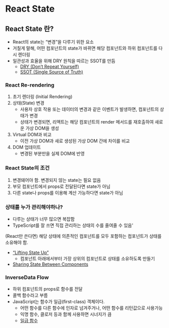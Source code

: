 # React State

## React State 란?

- React의 state는 “변경”을 다루기 위한 요소
- 거칠게 말해, 어떤 컴포넌트의 state가 바뀌면 해당 컴포넌트와 하위 컴포넌트를 다시 렌더링
- 일관성과 효율을 위해 DRY 원칙을 따르는 SSOT를 만듬
  - [DRY (Don’t Repeat Yourself)](https://ko.wikipedia.org/wiki/중복배제)
  - [SSOT (Single Source of Truth)](https://ko.wikipedia.org/wiki/단일_진실_공급원)

### React Re-rendering

1. 초기 렌더링 (Initial Rendering)
2. 상태(State) 변경
   - 사용자 상호 작용 또는 데이터의 변경과 같은 이벤트가 발생하면, 컴포넌트의 상태가 변경
   - 상태가 변경되면, 리액트는 해당 컴포넌트의 render 메서드를 재호출하여 새로운 가상 DOM을 생성
3. Virtual DOM과 비교
   - 이전 가상 DOM과 새로 생성된 가상 DOM 간에 차이를 비교
4. DOM 업데이트
   - 변경된 부분만을 실제 DOM에 반영

### React State의 조건

1. 변경돼어야 함. 변경되지 않는 state는 필요 없음
2. 부모 컴포넌트에서 props로 전달된다면 state가 아님
3. 다른 state나 props를 이용해 계산 가능하다면 state가 아님

### 상태를 누가 관리해야하나?

- 다루는 상태가 너무 많으면 복잡함
- TypeScript를 잘 쓰면 직접 관리하는 상태의 수를 줄여줄 수 있음'

(React만 쓴다면) 해당 상태에 의존적인 컴포넌트를 모두 포함하는 컴포넌트가 상태를 소유해야 함.

- [“Lifting State Up”](https://ko.reactjs.org/docs/lifting-state-up.html)
  - 컴포넌트 아래에서부터 가장 상위의 컴포넌트로 상태를 소유하도록 만들기
- [Sharing State Between Components](https://beta.reactjs.org/learn/sharing-state-between-components)

### InverseData Flow

- 하위 컴포넌트의 props로 함수를 전달
- 콜백 함수라고 부름
- JavaScript는 함수가 일급(first-class) 객체이다.
  - 어떤 함수를 다른 함수에 인자로 넘겨주거나, 어떤 함수를 리턴값으로 사용가능
  - 익명 함수, 클로저 등과 함께 사용하면 시너지가 큼
  - [일급 함수](https://developer.mozilla.org/ko/docs/Glossary/First-class_Function)